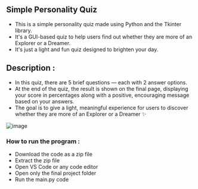 ## Simple Personality Quiz
- This is a simple personality quiz made using Python and the Tkinter library. 
- It's a GUI-based quiz to help users find out whether they are more of an Explorer or a Dreamer. 
- It's just a light and fun quiz designed to brighten your day.

## Description :
- In this quiz, there are 5 brief questions — each with 2 answer options.
- At the end of the quiz, the result is shown on the final page, displaying your score in percentages along with a positive, encouraging message based on your answers.
- The goal is to give a light, meaningful experience for users to discover whether they are more of an Explorer or a Dreamer ✨

![image](https://github.com/user-attachments/assets/64cc20fa-6fec-405f-8b3c-682dcf59a3e6)


### How to run the program :
- Download the code as a zip file
- Extract the zip file
- Open VS Code or any code editor
- Open only the final project folder
- Run the main.py code  
